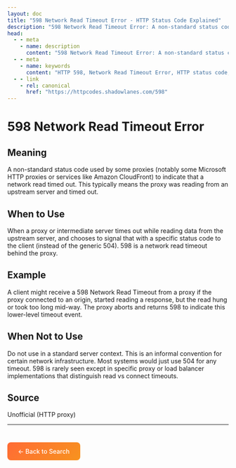 ```yaml
---
layout: doc
title: "598 Network Read Timeout Error - HTTP Status Code Explained"
description: "598 Network Read Timeout Error: A non-standard status code used by some proxies (notably some Microsoft HTTP proxies or services like Amazon CloudFront) to i..."
head:
  - - meta
    - name: description
      content: "598 Network Read Timeout Error: A non-standard status code used by some proxies (notably some Microsoft HTTP proxies or services like Amazon CloudFront) to i..."
  - - meta
    - name: keywords
      content: "HTTP 598, Network Read Timeout Error, HTTP status code, REST API, web development"
  - - link
    - rel: canonical
      href: "https://httpcodes.shadowlanes.com/598"
---
```


# 598 Network Read Timeout Error

## Meaning

A non-standard status code used by some proxies (notably some Microsoft HTTP proxies or services like Amazon CloudFront) to indicate that a network read timed out. This typically means the proxy was reading from an upstream server and timed out.

## When to Use

When a proxy or intermediate server times out while reading data from the upstream server, and chooses to signal that with a specific status code to the client (instead of the generic 504). 598 is a network read timeout behind the proxy.

## Example

A client might receive a 598 Network Read Timeout from a proxy if the proxy connected to an origin, started reading a response, but the read hung or took too long mid-way. The proxy aborts and returns 598 to indicate this lower-level timeout event.

## When Not to Use

Do not use in a standard server context. This is an informal convention for certain network infrastructure. Most systems would just use 504 for any timeout. 598 is rarely seen except in specific proxy or load balancer implementations that distinguish read vs connect timeouts.

## Source

Unofficial (HTTP proxy)

---

<div style="margin-top: 40px;">
  <a href="/" style="display: inline-block; padding: 12px 24px; background: linear-gradient(135deg, #ff6b35, #f7931e); color: white; text-decoration: none; border-radius: 8px; font-weight: 500;">← Back to Search</a>
</div>
